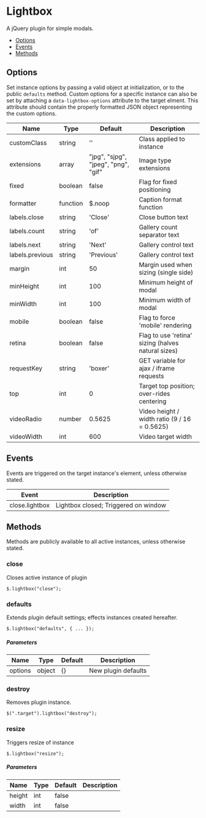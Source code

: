 # Lightbox

A jQuery plugin for simple modals.

* [Options](#options)
* [Events](#events)
* [Methods](#methods)

## Options

Set instance options by passing a valid object at initialization, or to the public `defaults` method. Custom options for a specific instance can also be set by attaching a `data-lightbox-options` attribute to the target elment. This attribute should contain the properly formatted JSON object representing the custom options.

| Name | Type | Default | Description |
| --- | --- | --- | --- |
| customClass | string | '' | Class applied to instance |
| extensions | array | "jpg", "sjpg", "jpeg", "png", "gif" | Image type extensions |
| fixed | boolean | false | Flag for fixed positioning |
| formatter | function | $.noop | Caption format function |
| labels.close | string | 'Close' | Close button text |
| labels.count | string | 'of' | Gallery count separator text |
| labels.next | string | 'Next' | Gallery control text |
| labels.previous | string | 'Previous' | Gallery control text |
| margin | int | 50 | Margin used when sizing (single side) |
| minHeight | int | 100 | Minimum height of modal |
| minWidth | int | 100 | Minimum width of modal |
| mobile | boolean | false | Flag to force 'mobile' rendering |
| retina | boolean | false | Flag to use 'retina' sizing (halves natural sizes) |
| requestKey | string | 'boxer' | GET variable for ajax / iframe requests |
| top | int | 0 | Target top position; over-rides centering |
| videoRadio | number | 0.5625 | Video height / width ratio (9 / 16 = 0.5625) |
| videoWidth | int | 600 | Video target width |

## Events

Events are triggered on the target instance's element, unless otherwise stated.

| Event | Description |
| --- | --- |
| close.lightbox | Lightbox closed; Triggered on window |

## Methods

Methods are publicly available to all active instances, unless otherwise stated.

### close

Closes active instance of plugin

```
$.lightbox("close");
```

### defaults

Extends plugin default settings; effects instances created hereafter.

```
$.lightbox("defaults", { ... });
```

##### Parameters

| Name | Type | Default | Description |
| --- | --- | --- | --- |
| options | object | {} | New plugin defaults |

### destroy

Removes plugin instance.

```
$(".target").lightbox("destroy");
```

### resize

Triggers resize of instance

```
$.lightbox("resize");
```

##### Parameters

| Name | Type | Default | Description |
| --- | --- | --- | --- |
| height | int | false |  | Target height or false to auto size |
| width | int | false |  | Target width or false to auto size |

